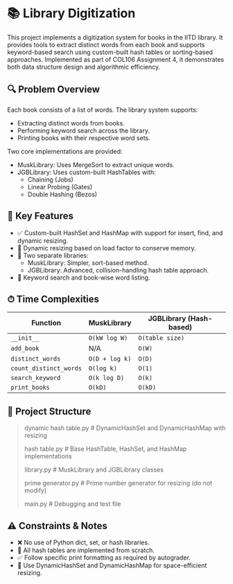 # 📚 Library Digitization
This project implements a digitization system for books in the IITD library. It provides tools to extract distinct words from each book and supports keyword-based search using custom-built hash tables or sorting-based approaches. Implemented as part of COL106 Assignment 4, it demonstrates both data structure design and algorithmic efficiency.
## 🔍 Problem Overview
Each book consists of a list of words. The library system supports:
- Extracting distinct words from books.
- Performing keyword search across the library.
- Printing books with their respective word sets.

Two core implementations are provided:
- MuskLibrary: Uses MergeSort to extract unique words.
- JGBLibrary: Uses custom-built HashTables with:
  - Chaining (Jobs)
  - Linear Probing (Gates)
  - Double Hashing (Bezos)
## 🧠 Key Features
- ✅ Custom-built HashSet and HashMap with support for insert, find, and dynamic resizing.
- 🔁 Dynamic resizing based on load factor to conserve memory.
- 🧪 Two separate libraries:
  - MuskLibrary: Simpler, sort-based method.
  - JGBLibrary: Advanced, collision-handling hash table approach.
- 📖 Keyword search and book-wise word listing.

## ⏱ Time Complexities

| Function               | MuskLibrary    | JGBLibrary (Hash-based) |
| ---------------------- | -------------- | ----------------------- |
| `__init__`             | `O(kW log W)`  | `O(table size)`         |
| `add_book`             | N/A            | `O(W)`                  |
| `distinct_words`       | `O(D + log k)` | `O(D)`                  |
| `count_distinct_words` | `O(log k)`     | `O(1)`                  |
| `search_keyword`       | `O(k log D)`   | `O(k)`                  |
| `print_books`          | `O(kD)`        | `O(kD)`                 |

## 🧱 Project Structure
> dynamic hash table.py   # DynamicHashSet and DynamicHashMap with resizing
> 
> hash table.py           # Base HashTable, HashSet, and HashMap implementations
> 
> library.py              # MuskLibrary and JGBLibrary classes
> 
> prime generator.py      # Prime number generator for resizing (do not modify)
> 
> main.py                 # Debugging and test file
## ⚠ Constraints & Notes
- ❌ No use of Python dict, set, or hash libraries.
- 📏 All hash tables are implemented from scratch.
- ✅ Follow specific print formatting as required by autograder.
- 🧪 Use DynamicHashSet and DynamicHashMap for space-efficient resizing.

